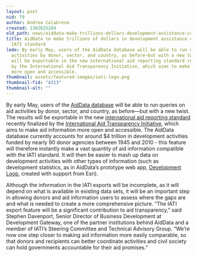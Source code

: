 ```yaml
---
layout: post
nid: 79
author: Andrea Calabrese
created: 1302025204
old_path: news/aiddata-make-trillions-dollars-development-assistance-compatible-iati-standard
title: AidData to make trillions of dollars in development assistance compatible with
  IATI standard
lede: By early May, users of the AidData database will be able to run queries on aid
  activities by donor, sector, and country, as before—but with a new twist. The results
  will be exportable in the new international aid reporting standard recently finalized
  by the International Aid Transparency Initiative, which aims to make aid information
  more open and accessible.
thumbnail: assets/featured-images/iati-logo.png
thumbnail-fid: "4313"
thumbnail-alt: ""
---
```


By early May, users of the [AidData database](http://www.aiddata.org) will be able to run queries on aid activities by donor, sector, and country, as before—but with a new twist. The results will be exportable in the new [international aid reporting standard](http://iatistandard.org) recently finalized by the [International Aid Transparency Initiative](http://www.aidtransparency.net), which aims to make aid information more open and accessible. The AidData database currently accounts for around $4 trillion in development activities funded by nearly 90 donor agencies between 1945 and 2010 - this feature will therefore instantly make a vast quantity of aid information compatible with the IATI standard. It will then be easier to mash up data on development activities with other types of information (such as development statistics, as in AidData’s prototype web app, [Development Loop](http://appsfordevelopment.challengepost.com/submissions/1412-development-loop), created with support from Esri).

Although the information in the IATI exports will be incomplete, as it will depend on what is available in existing data sets, it will be an important step in allowing donors and aid information users to assess where the gaps are and what is needed to create a more comprehensive picture. “The IATI export feature will be a significant contribution to aid transparency,” said Stephen Davenport, Senior Director of Business Development at Development Gateway, one of the partner institutions behind AidData and a member of IATI’s Steering Committee and Technical Advisory Group. “We’re now one step closer to making aid information more easily comparable, so that donors and recipients can better coordinate activities and civil society can hold governments accountable for their aid promises.”
